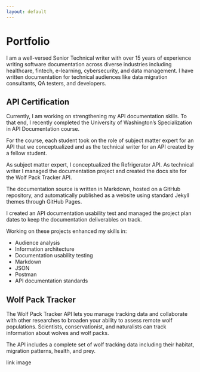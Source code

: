 ```yaml
---
layout: default
---
```

# Portfolio

I am a well-versed Senior Technical writer with over 15 years of experience writing software documentation across diverse industries including healthcare, fintech, e-learning, cybersecurity, and data management. I have written documentation for technical audiences like data migration consultants, QA testers, and developers. 

## API Certification 

Currently, I am working on strengthening my API documentation skills. To that end, I recently completed the University of Washington’s Specialization in API Documentation course.

For the course, each student took on the role of subject matter expert for an API that we conceptualized and as the technical writer for an API created by a fellow student.  

As subject matter expert, I conceptualized the Refrigerator API.  As technical writer I managed the documentation project and created the docs site for the Wolf Pack Tracker API. 

The documentation source is written in Markdown, hosted on a GitHub repository, and automatically published as a website using standard Jekyll themes through GitHub Pages.

I created an API documentation usability test and managed the project plan dates to keep the documentation deliverables on track.

Working on these projects enhanced my skills in:

* Audience analysis
* Information architecture
* Documentation usability testing
* Markdown
* JSON
* Postman
* API documentation standards

## Wolf Pack Tracker

The Wolf Pack Tracker API lets you manage tracking data and collaborate with other researches to broaden your ability to assess remote wolf populations. Scientists, conservationist, and naturalists can track information about wolves and wolf packs. 

The API includes a complete set of wolf tracking data including their habitat, migration patterns, health, and prey.

link 
image

